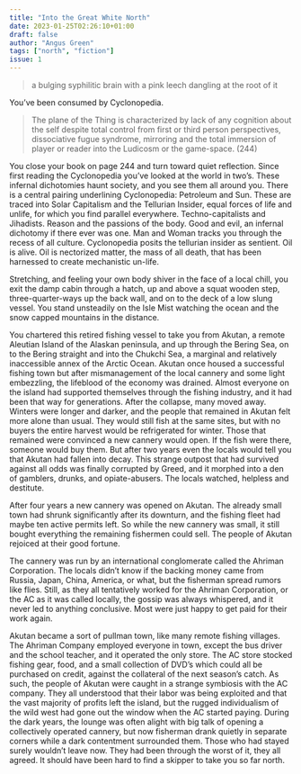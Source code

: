 ```yaml
---
title: "Into the Great White North"
date: 2023-01-25T02:26:10+01:00
draft: false
author: "Angus Green"
tags: ["north", "fiction"]
issue: 1
---
```


>a bulging syphilitic brain with a pink leech dangling at the root of it

You’ve been consumed by Cyclonopedia.

> The plane of the Thing is characterized by lack of any cognition about the self despite total control from first or third person perspectives, dissociative fugue syndrome, mirroring and the total immersion of player or reader into the Ludicosm or the game-space. (244)

You close your book on page 244 and turn toward quiet reflection. Since first reading the Cyclonopedia you’ve looked at the world in two’s. These infernal dichotomies haunt society, and you see them all around you. There is a central pairing underlining Cyclonopedia: Petroleum and Sun. These are traced into Solar Capitalism and the Tellurian Insider, equal forces of life and unlife, for which you find parallel everywhere. Techno-capitalists and Jihadists. Reason and the passions of the body. Good and evil, an infernal dichotomy if there ever was one. Man and Woman tracks you through the recess of all culture. Cyclonopedia posits the tellurian insider as sentient. Oil is alive. Oil is nectorized matter, the mass of all death, that has been harnessed to create mechanistic un-life.

Stretching, and feeling your own body shiver in the face of a local chill, you exit the damp cabin through a hatch, up and above a squat wooden step, three-quarter-ways up the back wall, and on to the deck of a low slung vessel. You stand unsteadily on the Isle Mist watching the ocean and the snow capped mountains in the distance.

You chartered this retired fishing vessel to take you from Akutan, a remote Aleutian Island of the Alaskan peninsula, and up through the Bering Sea, on to the Bering straight and into the Chukchi Sea, a marginal and relatively inaccessible annex of the Arctic Ocean. Akutan once housed a successful fishing town but after mismanagement of the local cannery and some light embezzling, the lifeblood of the economy was drained. Almost everyone on the island had supported themselves through the fishing industry, and it had been that way for generations. After the collapse, many moved away. Winters were longer and darker, and the people that remained in Akutan felt more alone than usual. They would still fish at the same sites, but with no buyers the entire harvest would be refrigerated for winter. Those that remained were convinced a new cannery would open. If the fish were there, someone would buy them. But after two years even the locals would tell you that Akutan had fallen into decay. This strange outpost that had survived against all odds was finally corrupted by Greed, and it morphed into a den of gamblers, drunks, and opiate-abusers. The locals watched, helpless and destitute.

After four years a new cannery was opened on Akutan. The already small town had shrunk significantly after its downturn, and the fishing fleet had maybe ten active permits left. So while the new cannery was small, it still bought everything the remaining fishermen could sell. The people of Akutan rejoiced at their good fortune.

The cannery was run by an international conglomerate called the Ahriman Corporation. The locals didn’t know if the backing money came from Russia, Japan, China, America, or what, but the fisherman spread rumors like flies. Still, as they all tentatively worked for the Ahriman Corporation, or the AC as it was called locally, the gossip was always whispered, and it never led to anything conclusive. Most were just happy to get paid for their work again.

Akutan became a sort of pullman town, like many remote fishing villages. The Ahriman Company employed everyone in town, except the bus driver and the school teacher, and it operated the only store. The AC store stocked fishing gear, food, and a small collection of DVD’s which could all be purchased on credit, against the collateral of the next season’s catch. As such, the people of Akutan were caught in a strange symbiosis with the AC company. They all understood that their labor was being exploited and that the vast majority of profits left the island, but the rugged individualism of the wild west had gone out the window when the AC started paying. During the dark years, the lounge was often alight with big talk of opening a collectively operated cannery, but now fisherman drank quietly in separate corners while a dark contentment surrounded them. Those who had stayed surely wouldn’t leave now. They had been through the worst of it, they all agreed. It should have been hard to find a skipper to take you so far north.

